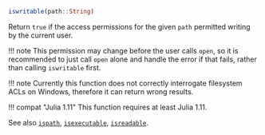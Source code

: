 ```julia
iswritable(path::String)
```

Return `true` if the access permissions for the given `path` permitted writing by the current user.

!!! note
    This permission may change before the user calls `open`, so it is recommended to just call `open` alone and handle the error if that fails, rather than calling `iswritable` first.


!!! note
    Currently this function does not correctly interrogate filesystem ACLs on Windows, therefore it can return wrong results.


!!! compat "Julia 1.11"
    This function requires at least Julia 1.11.


See also [`ispath`](@ref), [`isexecutable`](@ref), [`isreadable`](@ref).
